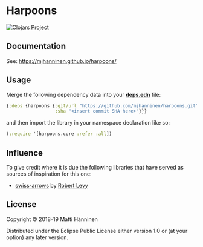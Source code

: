 # Harpoons

[![Clojars Project](https://img.shields.io/clojars/v/harpoons.svg)](https://clojars.org/harpoons)

## Documentation

See: https://mjhanninen.github.io/harpoons/

## Usage

Merge the following dependency data into your
[**deps.edn**](https://clojure.org/reference/deps_and_cli) file:

```clojure
{:deps {harpoons {:git/url "https://github.com/mjhanninen/harpoons.git"
                  :sha "<insert commit SHA here>"}}}
```

and then import the library in your namespace declaration like so:

```clojure
(:require '[harpoons.core :refer :all])
```

## Influence

To give credit where it is due the following libraries that have served as
sources of inspiration for this one:

- [swiss-arrows](https://github.com/rplevy/swiss-arrows) by [Robert
  Levy](https://github.com/rplevy)

## License

Copyright © 2018-19 Matti Hänninen

Distributed under the Eclipse Public License either version 1.0 or (at your
option) any later version.
